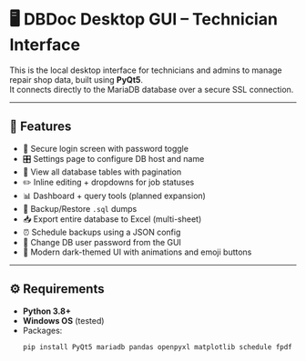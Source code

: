 # 🖥️ DBDoc Desktop GUI – Technician Interface

This is the local desktop interface for technicians and admins to manage repair shop data, built using **PyQt5**.  
It connects directly to the MariaDB database over a secure SSL connection.

---

## 🚀 Features

- 🔐 Secure login screen with password toggle
- 🎛 Settings page to configure DB host and name
- 📁 View all database tables with pagination
- ✏️ Inline editing + dropdowns for job statuses
- 📊 Dashboard + query tools (planned expansion)
- 💾 Backup/Restore `.sql` dumps
- 📥 Export entire database to Excel (multi-sheet)
- ⏰ Schedule backups using a JSON config
- 🔑 Change DB user password from the GUI
- 🎨 Modern dark-themed UI with animations and emoji buttons

---

## ⚙️ Requirements

- **Python 3.8+**
- **Windows OS** (tested)
- Packages:
  ```bash
  pip install PyQt5 mariadb pandas openpyxl matplotlib schedule fpdf
